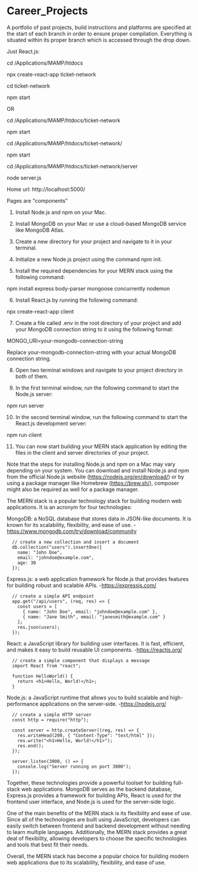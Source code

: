 # Career_Projects
A portfolio of past projects, build instructions and platforms are specified at the start of each branch in order to ensure proper compilation.  Everything is situated within its proper branch which is accessed through the drop down.   


Just React.js:

cd /Applications/MAMP/htdocs  

npx create-react-app ticket-network

cd ticket-network

npm start                          

OR


cd /Applications/MAMP/htdocs/ticket-network

npm start 



cd /Applications/MAMP/htdocs/ticket-network/

npm start

cd /Applications/MAMP/htdocs/ticket-network/server

node server.js



Home url: http://localhost:5000/

Pages are "components"


1. Install Node.js and npm on your Mac.

2. Install MongoDB on your Mac or use a cloud-based MongoDB service like MongoDB Atlas.

3. Create a new directory for your project and navigate to it in your terminal.

4. Initialize a new Node.js project using the command npm init.

5. Install the required dependencies for your MERN stack using the following command:

npm install express body-parser mongoose concurrently nodemon

6. Install React.js by running the following command:

npx create-react-app client

7. Create a file called .env in the root directory of your project and add your MongoDB connection string to it using the following format:

MONGO_URI=your-mongodb-connection-string

Replace your-mongodb-connection-string with your actual MongoDB connection string.

8. Open two terminal windows and navigate to your project directory in both of them.

9. In the first terminal window, run the following command to start the Node.js server:

npm run server

10. In the second terminal window, run the following command to start the React.js development server:

npm run client

11. You can now start building your MERN stack application by editing the files in the client and server directories of your project.

Note that the steps for installing Node.js and npm on a Mac may vary depending on your system. You can download and install Node.js and npm from the official Node.js website (https://nodejs.org/en/download/) or by using a package manager like Homebrew (https://brew.sh/), composer might also be required as well for a package manager.


The MERN stack is a popular technology stack for building modern web applications. It is an acronym for four technologies:

   MongoDB: a NoSQL database that stores data in JSON-like documents. It is known for its scalability, flexibility, and ease of use.
   -https://www.mongodb.com/try/download/community
   
      // create a new collection and insert a document
      db.collection("users").insertOne({
        name: "John Doe",
        email: "johndoe@example.com",
        age: 30
      });

 
   Express.js: a web application framework for Node.js that provides features for building robust and scalable APIs.
   -https://expressjs.com/
   
      // create a simple API endpoint
      app.get("/api/users", (req, res) => {
        const users = [
          { name: "John Doe", email: "johndoe@example.com" },
          { name: "Jane Smith", email: "janesmith@example.com" }
        ];
        res.json(users);
      });


   React: a JavaScript library for building user interfaces. It is fast, efficient, and makes it easy to build reusable UI components.
   -https://reactjs.org/
   
      // create a simple component that displays a message
      import React from "react";

      function HelloWorld() {
        return <h1>Hello, World!</h1>;
      }

   
   Node.js: a JavaScript runtime that allows you to build scalable and high-performance applications on the server-side.
   -https://nodejs.org/
   
      // create a simple HTTP server
      const http = require("http");

      const server = http.createServer((req, res) => {
        res.writeHead(200, { "Content-Type": "text/html" });
        res.write("<h1>Hello, World!</h1>");
        res.end();
      });

      server.listen(3000, () => {
        console.log("Server running on port 3000");
      });

   
Together, these technologies provide a powerful toolset for building full-stack web applications. MongoDB serves as the backend database, Express.js provides a framework for building APIs, React is used for the frontend user interface, and Node.js is used for the server-side logic.

One of the main benefits of the MERN stack is its flexibility and ease of use. Since all of the technologies are built using JavaScript, developers can easily switch between frontend and backend development without needing to learn multiple languages. Additionally, the MERN stack provides a great deal of flexibility, allowing developers to choose the specific technologies and tools that best fit their needs.

Overall, the MERN stack has become a popular choice for building modern web applications due to its scalability, flexibility, and ease of use.








